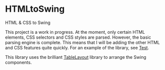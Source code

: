 # HTMLtoSwing
HTML &amp; CSS to Swing

This project is a work in progress. At the moment, only certain HTML elements, CSS selectors and CSS styles are parsed.
However, the basic parsing engine is complete. This means that I will be adding the other HTML and CSS features quite quickly.
For an example of the library, see [Test](https://github.com/MaxSW/HTMLtoSwing/blob/master/src/com/xwarner/html/Test.java).

This library uses the brilliant [TableLayout](https://github.com/EsotericSoftware/tablelayout/) library to arrange the Swing components.
